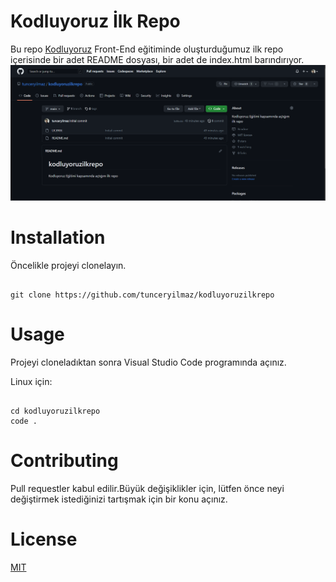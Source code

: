# **Kodluyoruz İlk Repo**

Bu repo [Kodluyoruz](https://kodluyoruz.org/) Front-End eğitiminde oluşturduğumuz ilk repo içerisinde bir adet README dosyası, bir adet de index.html barındırıyor.
![alt text](mas2.png)

# **Installation**

Öncelikle projeyi clonelayın.

```

git clone https://github.com/tunceryilmaz/kodluyoruzilkrepo

```

# **Usage**

Projeyi cloneladıktan sonra Visual Studio Code programında açınız.

Linux için:

```

cd kodluyoruzilkrepo
code .

```

# **Contributing**

Pull requestler kabul edilir.Büyük değişiklikler için, lütfen önce neyi değiştirmek istediğinizi tartışmak için bir konu açınız.

# **License**

[MIT](https://github.com/tunceryilmaz/kodluyoruzilkrepo/blob/main/LICENSE)
